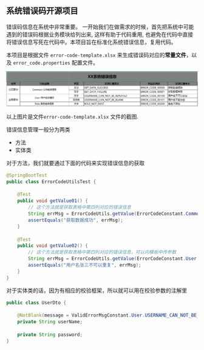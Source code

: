 ## 系统错误码开源项目

错误码信息在系统中非常重要。 一开始我们在做需求的时候，首先把系统中可能遇到的错误码根据业务模块给列出来, 这样有助于代码重用, 也避免在代码中直接将错误信息写死在代码中。本项目旨在标准化系统错误信息，复用代码。

本项目是根据文件 `error-code-template.xlsx` 来生成错误码对应的**常量文件**，以及 `error_code.properties` 配置文件。

![文件](./images/1.png)

以上图片是文件`error-code-template.xlsx` 文件的截图. 

错误信息管理一般分为两类

- 方法
- 实体类

对于方法，我们就要通过下面的代码来实现错误信息的获取

```java
@SpringBootTest
public class ErrorCodeUtilsTest {

    @Test
    public void getValue01() {
        // 这个方法就是获取表格中第四列对应的错误信息
        String errMsg = ErrorCodeUtils.getValue(ErrorCodeConstant.Common.GET_DATA_SUCCESS);
        assertEquals("获取数据成功", errMsg);
    }

    @Test
    public void getValue02() {
        // 这个方法就是获取表格中第四列对应的错误信息，可以向模板中传参数
        String errMsg = ErrorCodeUtils.getValue(ErrorCodeConstant.User.USERNAME_CAN_NOT_BE_REPEATED, "张三");
        assertEquals("用户名张三不可以重复", errMsg);
    }
}
```

对于实体类的话，因为有相应的校验框架，所以就可以用在校验参数的注解里

```java
public class UserDto {

    @NotBlank(message = ValidErrorMsgConstant.User.USERNAME_CAN_NOT_BE_BLANK)
    private String userName;

    private String password;
}
```

